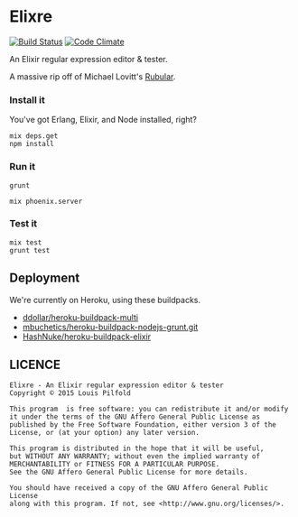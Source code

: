 # Elixre

[![Build Status](https://travis-ci.org/lpil/elixre.svg?branch=master)](https://travis-ci.org/lpil/elixre)
[![Code Climate](https://codeclimate.com/github/lpil/elixre/badges/gpa.svg)](https://codeclimate.com/github/lpil/elixre)

An Elixir regular expression editor & tester.

A massive rip off of Michael Lovitt's [Rubular](http://rubular.com/).

### Install it

You've got Erlang, Elixir, and Node installed, right?

```
mix deps.get
npm install
```

### Run it

```
grunt
```
```
mix phoenix.server
```

### Test it

```
mix test
grunt test
```

## Deployment

We're currently on Heroku, using these buildpacks.

* [ddollar/heroku-buildpack-multi](
    https://github.com/ddollar/heroku-buildpack-multi)
* [mbuchetics/heroku-buildpack-nodejs-grunt.git](
    https://github.com/mbuchetics/heroku-buildpack-nodejs-grunt.git)
* [HashNuke/heroku-buildpack-elixir](
    https://github.com/HashNuke/heroku-buildpack-elixir.git)

## LICENCE

```
Elixre - An Elixir regular expression editor & tester
Copyright © 2015 Louis Pilfold

This program  is free software: you can redistribute it and/or modify
it under the terms of the GNU Affero General Public License as
published by the Free Software Foundation, either version 3 of the
License, or (at your option) any later version.

This program is distributed in the hope that it will be useful,
but WITHOUT ANY WARRANTY; without even the implied warranty of
MERCHANTABILITY or FITNESS FOR A PARTICULAR PURPOSE.
See the GNU Affero General Public License for more details.

You should have received a copy of the GNU Affero General Public License
along with this program. If not, see <http://www.gnu.org/licenses/>.
```
